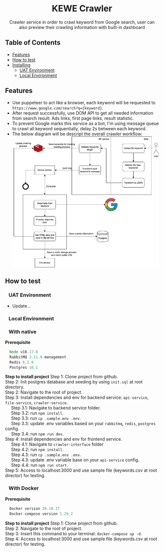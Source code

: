 <h1 align="center">KEWE Crawler</h1>

<p align="center">Crawler service in order to crawl keyword from Google search, user can also preview their crawling information with built-in dashboard</p>

## Table of Contents
  - [Features](#Features)
  - [How to test](#how-to-test)
  - [Installing](#installing)
    - [UAT Environment](#uat-environment)
    - [Local Environment](#local-environment)
 
## Features
- Use puppeteer to act like a browser, each keyword will be requested to `https://www.google.com/search?q={keyword}`.
- After request successfully, use DOM API to get all needed information from search result: Ads links, first page links, result statistic.
- To prevent Google marks this service as a bot, I'm using message queue to crawl all keyword sequentially, delay 2s between each keyword.
- The below diagram will be descript the overall crawler workflow:
![alt text](https://github.com/dungtruongtien/kewe-crawler/blob/main/crawl-workflow..png)

## How to test
### &nbsp;&nbsp; UAT Environment
- Update...

### &nbsp;&nbsp; Local Environment
### &nbsp;&nbsp; With native
**Prerequisite**
```ts
  Node v18.17.0
  RabbitMQ 3.11.8-management
  Redis 6.2.0
  Postgres 16.1
````

**Step to install project**
Step 1: Clone project from github. <br />
Step 2: Init postgres database and seeding by using `init.sql` at root directory. <br />
Step 2: Navigate to the root of project. <br />
Step 3: Install dependencies and env for backend service: `api-service`, `file-service`, `crawler-service`. <br />
&nbsp;&nbsp;&nbsp;&nbsp; Step 3.1: Navigate to backend service folder. <br />
&nbsp;&nbsp;&nbsp;&nbsp; Step 3.2: run `npm install`. <br />
&nbsp;&nbsp;&nbsp;&nbsp; Step 3.3: run `cp .sample.env .env`. <br />
&nbsp;&nbsp;&nbsp;&nbsp; Step 3.3: update .env variables based on your `rabbitmq`, `redis`, `postgres` config. <br />
&nbsp;&nbsp;&nbsp;&nbsp; Step 3.4: run `npm run dev`. <br />
Step 4: Install dependencies and env for frontend service. <br />
&nbsp;&nbsp;&nbsp;&nbsp; Step 4.1: Navigate to `crawler-interface` folder <br />
&nbsp;&nbsp;&nbsp;&nbsp; Step 4.2: run `npm install`. <br />
&nbsp;&nbsp;&nbsp;&nbsp; Step 4.3: run `cp .sample.env .env`. <br />
&nbsp;&nbsp;&nbsp;&nbsp; Step 4.3: update .env variable base on your `api-service` config. <br />
&nbsp;&nbsp;&nbsp;&nbsp; Step 4.4: run `npm run start`. <br />
Step 5: Access to localhost:3000 and use sample file (keywords.csv at root director) for testing. <br />

### &nbsp;&nbsp; With Docker
**Prerequisite**

```ts
  Docker version 20.10.17 
  Docker-compose version 1.29.2
````

**Step to install project**
Step 1: Clone project from github. <br />
Step 2: Navigate to the root of project. <br />
Step 3: Insert this command to your terminal: `docker-compose up -d`. <br />
Step 4: Access to localhost:3000 and use sample file (keywords.csv at root director) for testing. <br />